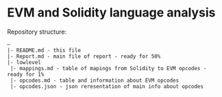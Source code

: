 # EVM and Solidity language analysis

Repository structure:

```
―
|- README.md - this file
|- Report.md - main file of report - ready for 50%
|- lowlevel
 |- mappings.md - table of mapings from Solidity to EVM opcodes - ready for 1%
 |- opcodes.md - table and information about EVM opcodes
 |- opcodes.json - json reresentation of main info about opcodes
```